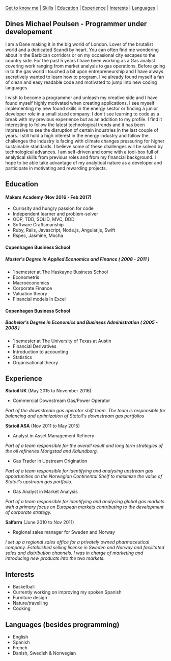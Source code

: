 [Get to know me](https://github.com/dinespoulsen/CV#get-to-know-me) | [Skills](https://github.com/dinespoulsen/CV#skills) | [Education](https://github.com/dinespoulsen/CV#education) | [Experience](https://github.com/dinespoulsen/CV#experience) | [Interests](https://github.com/dinespoulsen/CV#interests) | [Languages](https://github.com/dinespoulsen/CV#interests) |

## Dines Michael Poulsen - Programmer under developement

I am a Dane making it in the big world of London. Lover of the brutalist world and a dedicated Scandi by heart. You can often find me wondering about in the Barbican corridors or on my occasional city escapes to the country side. For the past 5 years I have been working as a Gas analyst covering work ranging from market analysis to gas operations. Before going in to the gas world I touched a bit upon entrepreneurship and I have always secretively wanted to learn how to program.  I've already found myself a fan of clean and easy readable code and motivated to jump into new coding languages.

 I wish to become a programmer and unleash my creative side and I have found myself highly motivated when creating applications. I see myself implementing my new found skills in the energy sector or finding a junior developer role in a small sized company. I don't see learning to code as a break with my previous experience but as an addition to my profile. I find it interesting to follow the latest technological trends and it has been impressive to see the disruption of certain industries in the last couple of years. I still hold a high interest in the energy industry and follow the challenges the industry is facing with climate changes pressuring for higher sustainable standards. I believe some of these challenges will be solved by technological advances. I am self-driven and come with a tool-box full of analytical skills from previous roles and from my financial background. I hope to be able take advantage of my analytical nature as a developer and participate in motivating and rewarding projects.

## Education

#### Makers Academy (Nov 2016 - Feb 2017)

- Curiosity and hungry passion for code
- Independent learner and problem-solver
- OOP, TDD, SOLID, MVC, DDD
- Software Craftsmanship
- Ruby, Rails, Javascript, Node.js, Angular.js, Swift
- Rspec, Jasmine, Mocha

#### Copenhagen Business School
##### Master's Degree in Applied Economics and Finance ( 2008 - 2011 )
- 1 semester at The Haskayne Business School
- Econometris
- Macroeconomics
- Corporate Finance
- Valuation theory
- Financial models in Excel

#### Copenhagen Business School
##### Bachelor's Degree in Economics and Business Administration ( 2005 - 2008 )
- 1 semester at The University of Texas at Austin
- Financial Derivatives
- Introduction to accounting
- Statistics
- Organisational theory

## Experience

**Statoil UK** (May 2015 to November 2016)    
- Commercial Downstream Gas/Power Operator

*Part of the downstream gas operator shift team. The team is responsible for balancing and optimization of Statoil's downstream gas portfolios*

**Statoil ASA** (Nov 2011 to May 2015)   
- Analyst in Asset Management Refinery

*Part of a team responsible for the overall result and long term strategies of the oil refineries Mongstad and Kalundborg.*

- Gas Trader in Upstream Origination

*Part of a team responsible for identifying and analysing upstream gas opportunities on the Norwegian Continental Shelf to maximize the value of Statoil’s upstream gas portfolio.*

- Gas Analyst in Market Analysis

*Part of a team responsible for identifying and analysing global gas markets with a primary focus on European markets contributing to the development of corporate strategy.*

**Salfarm** (June 2010 to Nov 2011)  
- Regional sales manager for Sweden and Norway

*I set up a regional sales office for a privately owned pharmaceutical company. Established selling license in Sweden and Norway and facilitated sales and distribution channels. I was in charge of marketing and introducing new products into the two markets.*

## Interests
- Basketball
- Currently working on improving my spoken Spanish
- Furniture design
- Nature/travelling
- Cooking

## Languages (besides programming)
- English
- Spanish
- French
- Danish, Swedish & Norwegian

